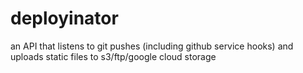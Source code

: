 deployinator
============

an API that listens to git pushes (including github service hooks) and uploads static files to s3/ftp/google cloud storage
